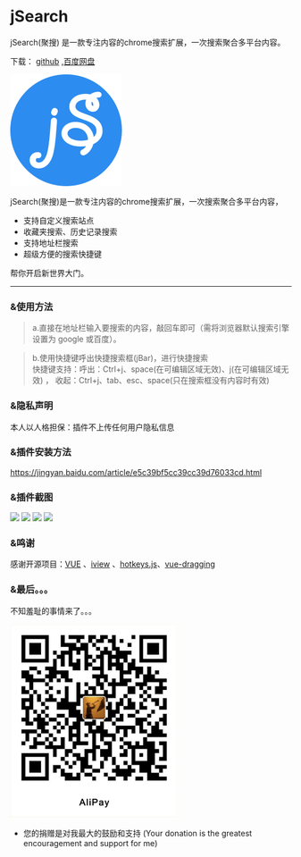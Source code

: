 # jSearch
 jSearch(聚搜) 是一款专注内容的chrome搜索扩展，一次搜索聚合多平台内容。

下载： [github](https://github.com/dubox/jSearch/releases/) ,[百度网盘](https://pan.baidu.com/s/1YBRrgKpc6BGRRZ18IbixiA)

<img width=200 src="./public/jsearch-logo.svg"/>

jSearch(聚搜)是一款专注内容的chrome搜索扩展，一次搜索聚合多平台内容，
* 支持自定义搜索站点
* 收藏夹搜索、历史记录搜索  
* 支持地址栏搜索
* 超级方便的搜索快捷键
  
帮你开启新世界大门。

---
### &使用方法
> a.直接在地址栏输入要搜索的内容，敲回车即可（需将浏览器默认搜索引擎设置为 google 或百度）。

> b.使用快捷键呼出快捷搜索框(jBar)，进行快捷搜索  
> 快捷键支持：呼出：Ctrl+j、space(在可编辑区域无效)、j(在可编辑区域无效) ，    收起：Ctrl+j、tab、esc、space(只在搜索框没有内容时有效)


### &隐私声明
本人以人格担保：插件不上传任何用户隐私信息

### &插件安装方法

https://jingyan.baidu.com/article/e5c39bf5cc39cc39d76033cd.html


### &插件截图

![](https://oscimg.oschina.net/oscnet/d68dd624b7a412a1973d4199299e9e8f657.jpg)
![](https://oscimg.oschina.net/oscnet/6b65ce0ca639cc304fe05177236078cc83c.jpg)
![](https://oscimg.oschina.net/oscnet/248a2a2c4067f2ec24390bc65b2d96384a4.jpg)
![](https://oscimg.oschina.net/oscnet/f173db8c70b223d8186a2f6fb4c93fdbcd7.jpg)


### &鸣谢
感谢开源项目：[VUE](https://github.com/vuejs/vue) 、[iview](https://github.com/iview/iview) 、[hotkeys.js](https://github.com/jaywcjlove/hotkeys)、[vue-dragging](https://github.com/hilongjw/vue-dragging)

### &最后。。。

不知羞耻的事情来了。。。  

<img width = "300" src="./public/imgs/alipay.png">  

- 您的捐赠是对我最大的鼓励和支持
(Your donation is the greatest encouragement and support for me)